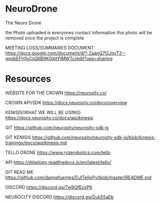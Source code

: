 # NeuroDrone
The Neuro Drone

the Photo uploaded is everyones contact information
this photo will be removed once the project is complete

MEETING LOGS/SUMMARIES DOCUMENT
https://docs.google.com/document/d/1-ZaanQ7I2JovT2--gqgbEFH1vCsQIIB9KGjbtYIMWTc/edit?usp=sharing

# Resources
WEBSITE FOR THE CROWN
https://neurosity.co/


CROWN API/SDK
https://docs.neurosity.co/docs/overview


KENISIS(WHAT WE WILL BE USING)
https://docs.neurosity.co/docs/api/kinesis


GIT 
https://github.com/neurosity/neurosity-sdk-js


GIT KENISIS
https://github.com/neurosity/neurosity-sdk-js/blob/kinesis-trainings/docs/api/kinesis.md

TELLO DRONE
https://www.ryzerobotics.com/tello


API
https://djitellopy.readthedocs.io/en/latest/tello/


GIT READ ME
https://github.com/damiafuentes/DJITelloPy/blob/master/README.md

DISCORD
https://discord.gg/7w9QfEcxP6

NEUROCITY DISCORD
https://discord.gg/Duk55aEb

